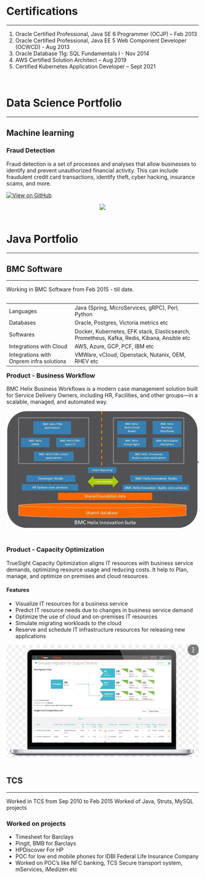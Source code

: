 # Certifications
---
1. Oracle Certified Professional, Java SE 6 Programmer (OCJP) – Feb 2013
2. Oracle Certified Professional, Java EE 5 Web Component Developer (OCWCD) - Aug 2013
3. Oracle Database 11g: SQL Fundamentals I - Nov 2014
4. AWS Certified Solution Architect – Aug 2019
5. Certified Kubernetes Application Developer – Sept 2021

<br>

# Data Science Portfolio
---
## Machine learning

### Fraud Detection

Fraud detection is a set of processes and analyses that allow businesses to identify and prevent unauthorized financial activity. This can include fraudulent credit card transactions, identify theft, cyber hacking, insurance scams, and more.

[![View on GitHub](https://img.shields.io/badge/GitHub-View_on_GitHub-blue?logo=GitHub)](https://github.com/pavankale2709/fraud_detection)

<center><img src="assets/img/fraud_detection.jpg"/></center>
<br>



# Java Portfolio
---
## BMC Software
---
Working in BMC Software from Feb 2015 - till date.
<br>
<table align="left">
    <tr>
        <td align="left">Languages</td>
        <td align="left">Java (Spring, MicroServices, gRPC), Perl, Python</td>
    </tr>
    <tr>
        <td align="left">Databases</td>
        <td align="left">Oracle, Postgres, Victoria metrics etc</td>
    </tr>
	<tr>
        <td align="left">Softwares</td>
        <td align="left">Docker, Kubernetes, EFK stack, Elasticsearch, Prometheus, Kafka, Redis, Kibana, Ansible etc</td>
    </tr>
	<tr>
        <td align="left">Integrations with Cloud</td>
        <td align="left">AWS, Azure, GCP, PCF, IBM etc</td>
    </tr>
	<tr>
        <td align="left">Integrations with Onprem infra solutions</td>
        <td align="left">VMWare, vCloud, Openstack, Nutanix, OEM, RHEV etc</td>
    </tr>
</table>
<br>

### Product - Business Workflow
BMC Helix Business Workflows is a modern case management solution built for Service Delivery Owners, including HR, Facilities, and other groups—in a scalable, managed, and automated way.

<center><img src="assets/img/Business Workflow.JPG"/></center>
<br>


### Product - Capacity Optimization
TrueSight Capacity Optimization aligns IT resources with business service demands, optimizing resource usage and reducing costs. It help to Plan, manage, and optimize on premises and cloud resources.
#### Features
* Visualize IT resources for a business service
* Predict IT resource needs due to changes in business service demand
* Optimize the use of cloud and on-premises IT resources
* Simulate migrating workloads to the cloud
* Reserve and schedule IT infrastructure resources for releasing new applications

<center><img src="assets/img/Capacity_Optimization.JPG"/></center>
<br>



## TCS 
---
Worked in TCS from Sep 2010 to Feb 2015
Worked of Java, Struts, MySQL projects

### Worked on projects

* Timesheet for Barclays
* Pingit, BMB for Barclays
* HPDiscover For HP
* POC for low end mobile phones for IDBI Federal Life Insurance Company
* Worked on POC’s like NFC banking, TCS Secure transport system, mServices, iMedizen etc
